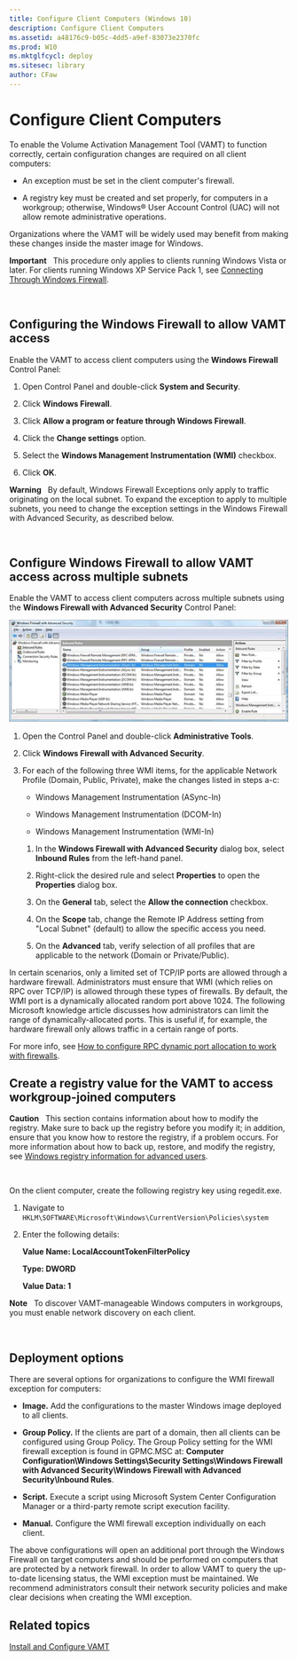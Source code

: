 ```yaml
---
title: Configure Client Computers (Windows 10)
description: Configure Client Computers
ms.assetid: a48176c9-b05c-4dd5-a9ef-83073e2370fc
ms.prod: W10
ms.mktglfcycl: deploy
ms.sitesec: library
author: CFaw
---
```


# Configure Client Computers


To enable the Volume Activation Management Tool (VAMT) to function correctly, certain configuration changes are required on all client computers:

-   An exception must be set in the client computer's firewall.

-   A registry key must be created and set properly, for computers in a workgroup; otherwise, Windows® User Account Control (UAC) will not allow remote administrative operations.

Organizations where the VAMT will be widely used may benefit from making these changes inside the master image for Windows.

**Important**  
This procedure only applies to clients running Windows Vista or later. For clients running Windows XP Service Pack 1, see [Connecting Through Windows Firewall](http://go.microsoft.com/fwlink/p/?LinkId=182933).

 

## Configuring the Windows Firewall to allow VAMT access


Enable the VAMT to access client computers using the **Windows Firewall** Control Panel:

1.  Open Control Panel and double-click **System and Security**.

2.  Click **Windows Firewall**.

3.  Click **Allow a program or feature through Windows Firewall**.

4.  Click the **Change settings** option.

5.  Select the **Windows Management Instrumentation (WMI)** checkbox.

6.  Click **OK**.

**Warning**  
By default, Windows Firewall Exceptions only apply to traffic originating on the local subnet. To expand the exception to apply to multiple subnets, you need to change the exception settings in the Windows Firewall with Advanced Security, as described below.

 

## Configure Windows Firewall to allow VAMT access across multiple subnets


Enable the VAMT to access client computers across multiple subnets using the **Windows Firewall with Advanced Security** Control Panel:

![vamt firewall configuration for multiple subnets](images/dep-win8-l-vamt-firewallconfigurationformultiplesubnets.gif)

1.  Open the Control Panel and double-click **Administrative Tools**.

2.  Click **Windows Firewall with Advanced Security**.

3.  For each of the following three WMI items, for the applicable Network Profile (Domain, Public, Private), make the changes listed in steps a-c:

    -   Windows Management Instrumentation (ASync-In)

    -   Windows Management Instrumentation (DCOM-In)

    -   Windows Management Instrumentation (WMI-In)

    1.  In the **Windows Firewall with Advanced Security** dialog box, select **Inbound Rules** from the left-hand panel.

    2.  Right-click the desired rule and select **Properties** to open the **Properties** dialog box.

    3.  On the **General** tab, select the **Allow the connection** checkbox.

    4.  On the **Scope** tab, change the Remote IP Address setting from "Local Subnet" (default) to allow the specific access you need.

    5.  On the **Advanced** tab, verify selection of all profiles that are applicable to the network (Domain or Private/Public).

In certain scenarios, only a limited set of TCP/IP ports are allowed through a hardware firewall. Administrators must ensure that WMI (which relies on RPC over TCP/IP) is allowed through these types of firewalls. By default, the WMI port is a dynamically allocated random port above 1024. The following Microsoft knowledge article discusses how administrators can limit the range of dynamically-allocated ports. This is useful if, for example, the hardware firewall only allows traffic in a certain range of ports.

For more info, see [How to configure RPC dynamic port allocation to work with firewalls](http://go.microsoft.com/fwlink/p/?LinkId=182911).

## Create a registry value for the VAMT to access workgroup-joined computers


**Caution**  
This section contains information about how to modify the registry. Make sure to back up the registry before you modify it; in addition, ensure that you know how to restore the registry, if a problem occurs. For more information about how to back up, restore, and modify the registry, see [Windows registry information for advanced users](http://go.microsoft.com/fwlink/p/?LinkId=182912).

 

On the client computer, create the following registry key using regedit.exe.

1.  Navigate to `HKLM\SOFTWARE\Microsoft\Windows\CurrentVersion\Policies\system`

2.  Enter the following details:

    **Value Name: LocalAccountTokenFilterPolicy**

    **Type: DWORD**

    **Value Data: 1**

**Note**  
To discover VAMT-manageable Windows computers in workgroups, you must enable network discovery on each client.

 

## Deployment options


There are several options for organizations to configure the WMI firewall exception for computers:

-   **Image.** Add the configurations to the master Windows image deployed to all clients.

-   **Group Policy.** If the clients are part of a domain, then all clients can be configured using Group Policy. The Group Policy setting for the WMI firewall exception is found in GPMC.MSC at: **Computer Configuration\\Windows Settings\\Security Settings\\Windows Firewall with Advanced Security\\Windows Firewall with Advanced Security\\Inbound Rules**.

-   **Script.** Execute a script using Microsoft System Center Configuration Manager or a third-party remote script execution facility.

-   **Manual.** Configure the WMI firewall exception individually on each client.

The above configurations will open an additional port through the Windows Firewall on target computers and should be performed on computers that are protected by a network firewall. In order to allow VAMT to query the up-to-date licensing status, the WMI exception must be maintained. We recommend administrators consult their network security policies and make clear decisions when creating the WMI exception.

## Related topics


[Install and Configure VAMT](install-and-configure-vamt-vamt-30-win8.md)

 

 





